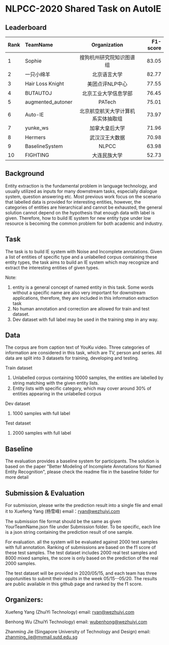 
# NLPCC-2020 Shared Task on AutoIE

## Leaderboard

| Rank | TeamName | Organization | F1-score |
| --- | :---         |     :---:      |          ---: |
| 1 | Sophie | 搜狗杭州研究院知识图谱组 | 83.05 |
| 2 | 一只小绵羊 | 北京语言大学 | 82.77 |
| 3 | Hair Loss Knight | 美团点评NLP中心 | 77.55 |
| 4 | BUTAUTOJ | 北京工业大学信息学部 | 76.45 |
| 5 | augmented_autoner | PATech | 75.01 |
| 6 | Auto-IE | 北京航空航天大学计算机系实体抽取组 | 73.97 |
| 7 | yunke_ws | 加拿大皇后大学 | 71.96 |
| 8 | Hermers | 武汉汉王大数据 | 70.98 |
| 9 | BaselineSystem   | NLPCC | 63.98 |
| 10 | FIGHTING | 大连民族大学 | 52.73 |
                                
## Background

Entity extraction is the fundamental problem in language technology, and usually utilized as inputs for many downstream tasks, especially dialogue system, question answering etc. Most previous work focus on the scenario that labelled data is provided for interesting entities, however, the categories of entities are hierarchical and cannot be exhausted, the general solution cannot depend on the hypothesis that enough data with label is given. Therefore, how to build IE system for new entity type under low resource is becoming the common problem for both academic and industry.        

## Task

The task is to build IE system with Noise and Incomplete annotations. Given a list of entities of specific type and a unlabelled corpus containing these entity types, the task aims to build an IE system which may recognize and extract the interesting entities of given types. 

Note:  
1.	entity is a general concept of named entity in this task. Some words without a specific name are also very important for downstream applications, therefore, they are included in this  information extraction task  
2.	No human annotation and correction are allowed for train and test dataset. 
3.	Dev dataset with full label may be used in the training step in any way.

## Data

The corpus are from caption text of YouKu video. Three categories of information are considered in this task, which are TV, person and series. All data are split into 3 datasets for training, developing and testing.

Train dataset
1. Unlabelled corpus containing 10000 samples, the entities are labelled by string matching with the given entity lists.
2. Entity lists with specific category, which may cover around 30% of entities appearing in the unlabelled corpus 

Dev dataset
1. 1000 samples with full label
 
Test dataset
1. 2000 samples with full label

## Baseline
The evaluation provides a baseline system for participants. The solution is based on the paper "Better Modeling of Incomplete Annotations for Named Entity Recognition", please check the readme file in the baseline folder for more detail

## Submission & Evaluation
For submission, please write the prediction result into a single file and email it to Xuefeng Yang (杨雪峰) email：ryan@wezhuiyi.com

The submission file  format should be the same as given YourTeamName.json file under Submission folder. To be specific, each line is a json string containing the prediction result of one sample. 

For evaluation. all the system will be evaluated against 2000 test samples with full annotation. Ranking of submissions are based on the f1 score of these test samples.  The test dataset includes 2000 real test samples and 8000 mixed samples, the score is only based on the prediction of the real 2000 samples.

The test dataset will be provided in 2020/05/15, and each team has three oppotunities to submit their results in the week 05/15--05/20. The results are public available in this github page and ranked by the f1 score.

## Organizers: 

Xuefeng Yang (ZhuiYi Technology)
email: ryan@wezhuiyi.com

Benhong Wu (ZhuiYi Technology)
email: wubenhong@wezhuiyi.com

Zhanming Jie (Singapore University of Technology and Design) 
email: zhanming_jie@mymail.sutd.edu.sg
